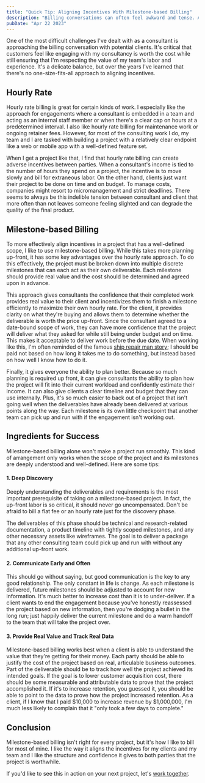 ```yaml
---
title: "Quick Tip: Aligning Incentives With Milestone-based Billing"
description: "Billing conversations can often feel awkward and tense. After I made this simple change, I've been able to approach billing conversations with confidence."
pubDate: "Apr 22 2023"
---
```


One of the most difficult challenges I've dealt with as a consultant is approaching the billing conversation with potential clients. It's critical that customers feel like engaging with my consultancy is worth the cost while still ensuring that I'm respecting the value of my team's labor and experience. It's a delicate balance, but over the years I've learned that there's no one-size-fits-all approach to aligning incentives.

## Hourly Rate

Hourly rate billing is great for certain kinds of work. I especially like the approach for engagements where a consultant is embedded in a team and acting as an internal staff member or when there's a clear cap on hours at a predetermined interval. I also like hourly rate billing for maintenance work or ongoing retainer fees. However, for most of the consulting work I do, my team and I are tasked with building a project with a relatively clear endpoint like a web or mobile app with a well-defined feature set.

When I get a project like that, I find that hourly rate billing can create adverse incentives between parties. When a consultant's income is tied to the number of hours they spend on a project, the incentive is to move slowly and bill for extraneous labor. On the other hand, clients just want their project to be done on time and on budget. To manage costs, companies might resort to micromanagement and strict deadlines. There seems to always be this indelible tension between consultant and client that more often than not leaves someone feeling slighted and can degrade the quality of the final product.

## Milestone-based Billing

To more effectively align incentives in a project that has a well-defined scope, I like to use milestone-based billing. While this takes more planning up-front, it has some key advantages over the hourly rate approach. To do this effectively, the project must be broken down into multiple discrete milestones that can each act as their own deliverable. Each milestone should provide real value and the cost should be determined and agreed upon in advance.

This approach gives consultants the confidence that their completed work provides real value to their client and incentivizes them to finish a milestone efficiently to maximize their own hourly rate. For the client, it provides clarity on what they're buying and allows them to determine whether the deliverable is worth the price up-front. Since the consultant agreed to a date-bound scope of work, they can have more confidence that the project will deliver what they asked for while still being under budget and on time. This makes it acceptable to deliver work before the due date. When working like this, I'm often reminded of the famous [ship repair man story](https://medium.com/@oceanbcreative/the-ship-repair-man-story-dd959a4469d8); I should be paid not based on how long it takes me to do something, but instead based on how well I know how to do it.

Finally, it gives everyone the ability to plan better. Because so much planning is required up front, it can give consultants the ability to plan how the project will fit into their current workload and confidently estimate their income. It can also give clients a clear timeline and budget that they can use internally. Plus, it's so much easier to back out of a project that isn't going well when the deliverables have already been delivered at various points along the way. Each milestone is its own little checkpoint that another team can pick up and run with if the engagement isn't working out.

## Ingredients for Success

Milestone-based billing alone won't make a project run smoothly. This kind of arrangement only works when the scope of the project and its milestones are deeply understood and well-defined. Here are some tips:

#### 1. Deep Discovery

Deeply understanding the deliverables and requirements is the most important prerequisite of taking on a milestone-based project. In fact, the up-front labor is so critical, it should never go uncompensated. Don't be afraid to bill a flat fee or an hourly rate just for the discovery phase.

The deliverables of this phase should be technical and research-related documentation, a product timeline with tightly scoped milestones, and any other necessary assets like wireframes. The goal is to deliver a package that any other consulting team could pick up and run with without any additional up-front work.

#### 2. Communicate Early and Often

This should go without saying, but good communication is the key to any good relationship. The only constant in life is change. As each milestone is delivered, future milestones should be adjusted to account for new information. It's much better to increase cost than it is to under-deliver. If a client wants to end the engagement because you've honestly reassessed the project based on new information, then you're dodging a bullet in the long run; just happily deliver the current milestone and do a warm handoff to the team that will take the project over.

#### 3. Provide Real Value and Track Real Data

Milestone-based billing works best when a client is able to understand the value that they're getting for their money. Each party should be able to justify the cost of the project based on real, articulable business outcomes. Part of the deliverable should be to track how well the project achieved its intended goals. If the goal is to lower customer acquisition cost, there should be some measurable and attributable data to prove that the project accomplished it. If it's to increase retention, you guessed it, you should be able to point to the data to prove how the project increased retention. As a client, if I know that I paid $10,000 to increase revenue by $1,000,000, I'm much less likely to complain that it "only took a few days to complete."

## Conclusion

Milestone-based billing isn't right for every project, but it's how I like to bill for most of mine. I like the way it aligns the incentives for my clients and my team and I like the structure and confidence it gives to both parties that the project is worthwhile.

If you'd like to see this in action on your next project, let's <a href="mailto:hello@westonharper.com?subject=Work Inquiry">work together</a>.
